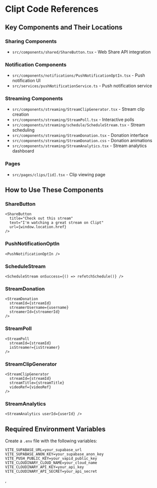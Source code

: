 # Clipt Code References

## Key Components and Their Locations

### Sharing Components
- `src/components/shared/ShareButton.tsx` - Web Share API integration

### Notification Components
- `src/components/notifications/PushNotificationOptIn.tsx` - Push notification UI
- `src/services/pushNotificationService.ts` - Push notification service

### Streaming Components
- `src/components/streaming/StreamClipGenerator.tsx` - Stream clip creation
- `src/components/streaming/StreamPoll.tsx` - Interactive polls
- `src/components/streaming/schedule/ScheduleStream.tsx` - Stream scheduling
- `src/components/streaming/StreamDonation.tsx` - Donation interface
- `src/components/streaming/StreamDonation.css` - Donation animations
- `src/components/streaming/StreamAnalytics.tsx` - Stream analytics dashboard

### Pages
- `src/pages/clips/[id].tsx` - Clip viewing page

## How to Use These Components

### ShareButton
```tsx
<ShareButton
  title="Check out this stream"
  text="I'm watching a great stream on Clipt"
  url={window.location.href}
/>
```

### PushNotificationOptIn
```tsx
<PushNotificationOptIn />
```

### ScheduleStream
```tsx
<ScheduleStream onSuccess={() => refetchSchedule()} />
```

### StreamDonation
```tsx
<StreamDonation
  streamId={streamId}
  streamerUsername={username}
  streamerId={streamerId}
/>
```

### StreamPoll
```tsx
<StreamPoll
  streamId={streamId}
  isStreamer={isStreamer}
/>
```

### StreamClipGenerator
```tsx
<StreamClipGenerator
  streamId={streamId}
  streamTitle={streamTitle}
  videoRef={videoRef}
/>
```

### StreamAnalytics
```tsx
<StreamAnalytics userId={userId} />
```

## Required Environment Variables

Create a `.env` file with the following variables:

```
VITE_SUPABASE_URL=your_supabase_url
VITE_SUPABASE_ANON_KEY=your_supabase_anon_key
VITE_PUSH_PUBLIC_KEY=your_vapid_public_key
VITE_CLOUDINARY_CLOUD_NAME=your_cloud_name
VITE_CLOUDINARY_API_KEY=your_api_key
VITE_CLOUDINARY_API_SECRET=your_api_secret
```
 ,